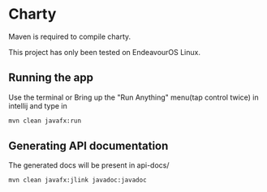 # Charty

Maven is required to compile charty.

This project has only been tested on EndeavourOS Linux.


## Running the app
Use the terminal or Bring up the "Run Anything" menu(tap control twice) in intellij and type in
```sh
mvn clean javafx:run
```

## Generating API documentation
The generated docs will be present in api-docs/

```sh
mvn clean javafx:jlink javadoc:javadoc
```
